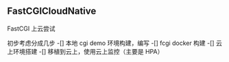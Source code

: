 ## FastCGICloudNative
FastCGI 上云尝试

初步考虑分成几步
-[] 本地 cgi demo 环境构建，编写
-[] fcgi docker 构建
-[] 云上环境搭建
-[] 移植到云上，使用云上监控（主要是 HPA）
